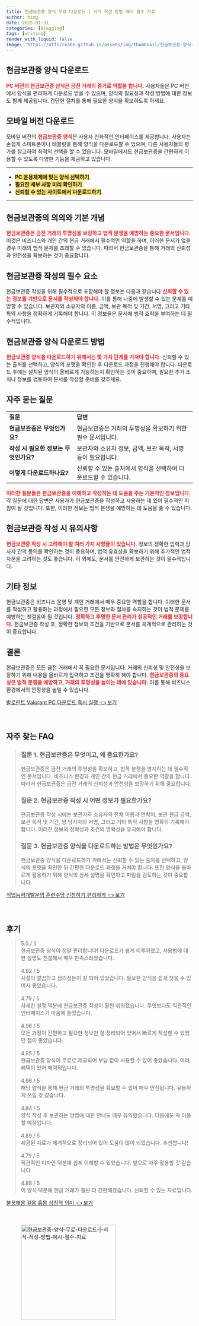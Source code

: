```yaml
---
title: 현금보관증 양식 무료 다운로드 | 서식 작성 방법 예시 필수 자료
author: bing
date: 2025-01-31
categories: [Blogging]
tags: [writing]
render_with_liquid: false
image: 'https://afficreate.github.io/assets/img/thumbnail/현금보관증-양식-무료-다운로드-|-서식-작성-방법-예시-필수-자료.webp'
---
```



<h2 id='현금보관증_양식_다운로드'>현금보관증 양식 다운로드</h2>

<p><b><span style="color: #ee2323;">PC 버전의 현금보관증 양식은 금전 거래의 증거로 역할을 합니다.</span></b> 사용자들은 PC 버전에서 양식을 편리하게 다운로드 받을 수 있으며, 양식의 필요성과 작성 방법에 대한 정보도 함께 제공됩니다. 간단한 절차를 통해 필요한 양식을 확보하도록 하세요.</p>

<h2 id='모바일_버전_다운로드'>모바일 버전 다운로드</h2>

<p>모바일 버전의 <b><span style="color: #ee2323;">현금보관증 양식</span></b>은 사용자 친화적인 인터페이스를 제공합니다. 사용자는 손쉽게 스마트폰이나 태블릿을 통해 양식을 다운로드할 수 있으며, 다른 사용자들의 평가를 참고하여 최적의 선택을 할 수 있습니다. 모바일에서도 현금보관증을 간편하게 이용할 수 있도록 다양한 기능을 제공하고 있습니다.</p>

<hr />

<ul>
    <li><b><span style="background-color: #ffe066;">PC 운용체제에 맞는 양식 선택하기</span></b>.</li>
    <li><b><span style="background-color: #ffe066;">필요한 세부 사항 미리 확인하기</span></b>.</li>
    <li><b><span style="background-color: #ffe066;">신뢰할 수 있는 사이트에서 다운로드하기</span></b>.</li>
</ul>

<hr />

<h2 id='현금보관증의_의의'>현금보관증의 의의와 기본 개념</h2>

<p><b><span style="color: #ee2323;">현금보관증은 금전 거래의 투명성을 보장하고 법적 분쟁을 예방하는 중요한 문서입니다.</span></b> 이것은 비즈니스와 개인 간의 현금 거래에서 필수적인 역할을 하며, 이러한 문서가 없을 경우 미래의 법적 문제를 초래할 수 있습니다. 따라서 현금보관증을 통해 거래의 신뢰성과 안전성을 확보하는 것이 중요합니다.</p>

<h2 id='현금보관증_작성_요소'>현금보관증 작성의 필수 요소</h2>

<p>현금보관증 작성을 위해 필수적으로 포함해야 할 정보는 다음과 같습니다:<b><span style="color: #ee2323;">신뢰할 수 있는 정보를 기반으로 문서를 작성해야 합니다.</span></b> 이를 통해 나중에 발생할 수 있는 문제를 예방할 수 있습니다. 보관자와 소유자의 이름, 금액, 보관 목적 및 기간, 서명, 그리고 기타 특약 사항을 정확하게 기록해야 합니다. 이 정보들은 문서에 법적 효력을 부여하는 데 필수적입니다.</p>

<h2 id='다운로드_방법'>현금보관증 양식 다운로드 방법</h2>

<p><b><span style="color: #ee2323;">현금보관증 양식을 다운로드하기 위해서는 몇 가지 단계를 거쳐야 합니다.</span></b> 신뢰할 수 있는 출처를 선택하고, 양식의 포맷을 확인한 후 다운로드 과정을 진행해야 합니다. 다운로드 후에는 설치된 양식이 올바르게 기능하는지 확인하는 것이 중요하며, 필요한 추가 조치나 정보를 검토하여 문서를 작성할 준비를 갖추세요.</p>

<h2 id='자주_묻는_질문'>자주 묻는 질문</h2>

<table>
    <tr>
        <td><b>질문</b></td>
        <td><b>답변</b></td>
    </tr>
    <tr>
        <td><b>현금보관증은 무엇인가요?</b></td>
        <td>현금보관증은 거래의 투명성을 확보하기 위한 필수 문서입니다.</td>
    </tr>
    <tr>
        <td><b>작성 시 필요한 정보는 무엇인가요?</b></td>
        <td>보관자와 소유자 정보, 금액, 보관 목적, 서명 등이 필요합니다.</td>
    </tr>
    <tr>
        <td><b>어떻게 다운로드하나요?</b></td>
        <td>신뢰할 수 있는 출처에서 양식을 선택하여 다운로드할 수 있습니다.</td>
    </tr>
</table>

<p><b><span style="color: #ee2323;">이러한 질문들은 현금보관증을 이해하고 작성하는 데 도움을 주는 기본적인 정보입니다.</span></b> 각 질문에 대한 답변은 사용자가 현금보관증을 작성하고 사용하는 데 있어 필수적인 지침이 될 것입니다. 또한, 이러한 정보는 법적 분쟁을 예방하는 데 도움을 줄 수 있습니다.</p>

<h2 id='현금보관증_작성_유의사항'>현금보관증 작성 시 유의사항</h2>

<p><b><span style="color: #ee2323;">현금보관증 작성 시 고려해야 할 여러 가지 사항들이 있습니다.</span></b> 정보의 정확한 입력과 당사자 간의 동의를 확인하는 것이 중요하며, 법적 유효성을 확보하기 위해 추가적인 법적 자문을 고려하는 것도 좋습니다. 이 외에도, 문서를 안전하게 보관하는 것이 필수적입니다.</p>

<h2 id='기타_정보'>기타 정보</h2>

<p>현금보관증은 비즈니스 운영 및 개인 거래에서 매우 중요한 역할을 합니다. 이러한 문서를 작성하고 활용하는 과정에서 필요한 모든 정보와 절차를 숙지하는 것이 법적 문제를 예방하는 첫걸음이 될 것입니다. <b><span style="color: #ee2323;">정확하고 투명한 문서 관리가 성공적인 거래를 보장합니다.</span></b> 현금보관증 작성 후, 정확한 정보와 조건을 기반으로 문서를 체계적으로 관리하는 것이 중요합니다.</p>

<h2 id='결론'>결론</h2>

<p>현금보관증은 모든 금전 거래에서 꼭 필요한 문서입니다. 거래의 신뢰성 및 안전성을 보장하기 위해 내용을 올바르게 입력하고 조건을 명확히 해야 합니다. <b><span style="color: #ee2323;">현금보관증의 중요성은 법적 분쟁을 예방하고, 거래의 투명성을 높이는 데에 있습니다.</span></b> 이를 통해 비즈니스 환경에서의 안정성을 높일 수 있습니다.</p>


<p><a class="click-button" title="발로란트 Valorant PC 다운로드 즉시 실행" href="https://afficreate.github.io/posts/%EB%B0%9C%EB%A1%9C%EB%9E%80%ED%8A%B8-Valorant-PC-%EB%8B%A4%EC%9A%B4%EB%A1%9C%EB%93%9C-%EC%A6%89%EC%8B%9C-%EC%8B%A4%ED%96%89/" rel="dofollow">발로란트 Valorant PC 다운로드 즉시 실행 👈 보기</a></p><br>
<h2 id='자주_찾는_FAQ'>자주 찾는 FAQ</h2>
<div itemscope="" itemtype="https://schema.org/FAQPage"> 
<blockquote> 
<div itemscope="" itemprop="mainEntity" itemtype="https://schema.org/Question"> 
<h3 itemprop="name">질문 1. 현금보관증은 무엇이고, 왜 중요한가요?</h3> 
<div itemscope="" itemprop="acceptedAnswer" itemtype="https://schema.org/Answer"> 
<span itemprop="text"> 
<p>현금보관증은 금전 거래의 투명성을 확보하고, 법적 분쟁을 방지하는 데 필수적인 문서입니다. 비즈니스 환경과 개인 간의 현금 거래에서 중요한 역할을 합니다. 따라서 현금보관증은 금전 거래의 신뢰성과 안전성을 보장하기 위해 중요합니다.</p> 
</span> 
</div> 
</div> 

<div itemscope="" itemprop="mainEntity" itemtype="https://schema.org/Question"> 
<h3 itemprop="name">질문 2. 현금보관증 작성 시 어떤 정보가 필요한가요?</h3> 
<div itemscope="" itemprop="acceptedAnswer" itemtype="https://schema.org/Answer"> 
<span itemprop="text"> 
<p>현금보관증 작성 시에는 보관자와 소유자의 전체 이름과 연락처, 보관 현금 금액, 보관 목적 및 기간, 양 당사자의 서명, 그리고 기타 특약 사항을 명확히 기록해야 합니다. 이러한 정보의 정확성과 조건의 명확성을 유지해야 합니다.</p> 
</span> 
</div> 
</div> 

<div itemscope="" itemprop="mainEntity" itemtype="https://schema.org/Question"> 
<h3 itemprop="name">질문 3. 현금보관증 양식을 다운로드하는 방법은 무엇인가요?</h3> 
<div itemscope="" itemprop="acceptedAnswer" itemtype="https://schema.org/Answer"> 
<span itemprop="text"> 
<p>현금보관증 양식을 다운로드하기 위해서는 신뢰할 수 있는 출처를 선택하고, 양식의 포맷을 확인한 뒤 간편한 다운로드 과정을 거쳐야 합니다. 또한 양식을 올바르게 활용하기 위해 양식의 상세 설명을 확인하고 파일을 검토하는 것이 중요합니다.</p> 
</span> 
</div> 
</div> 
</blockquote> 
</div>
<p><a class="click-button" title="직업능력개발운영 훈련수당 신청하기 편리하게" href="https://afficreate.github.io/posts/%EC%A7%81%EC%97%85%EB%8A%A5%EB%A0%A5%EA%B0%9C%EB%B0%9C%EC%9A%B4%EC%98%81-%ED%9B%88%EB%A0%A8%EC%88%98%EB%8B%B9-%EC%8B%A0%EC%B2%AD%ED%95%98%EA%B8%B0-%ED%8E%B8%EB%A6%AC%ED%95%98%EA%B2%8C/" rel="dofollow">직업능력개발운영 훈련수당 신청하기 편리하게 👈 보기</a></p><br>
<h2 id='후기'>후기</h2>
<div itemscope itemtype="https://schema.org/Product">
  <blockquote>
  <div itemprop="review" itemscope itemtype="https://schema.org/Review">
      <div itemprop="reviewRating" itemscope itemtype="https://schema.org/Rating"> <span itemprop="ratingValue">5.0</span> / <span itemprop="bestRating">5</span> </div>
      <span itemprop="reviewBody">현금보관증 양식이 정말 편리합니다! 다운로드가 쉽게 이루어졌고, 사용법에 대한 설명도 친절해서 매우 만족스러웠습니다.</span>
  </div>
  <br>
  <div itemprop="review" itemscope itemtype="https://schema.org/Review">
      <div itemprop="reviewRating" itemscope itemtype="https://schema.org/Rating"> <span itemprop="ratingValue">4.92</span> / <span itemprop="bestRating">5</span> </div>
      <span itemprop="reviewBody">시설이 깔끔하고 정리정돈이 잘 되어 있었습니다. 필요한 양식을 쉽게 찾을 수 있어서 좋았습니다.</span>
  </div>
  <br>
  <div itemprop="review" itemscope itemtype="https://schema.org/Review">
      <div itemprop="reviewRating" itemscope itemtype="https://schema.org/Rating"> <span itemprop="ratingValue">4.79</span> / <span itemprop="bestRating">5</span> </div>
      <span itemprop="reviewBody">자세한 설명 덕분에 현금보관증 작성이 훨씬 쉬워졌습니다. 무엇보다도 직관적인 인터페이스가 마음에 들었습니다.</span>
  </div>
  <br>
  <div itemprop="review" itemscope itemtype="https://schema.org/Review">
      <div itemprop="reviewRating" itemscope itemtype="https://schema.org/Rating"> <span itemprop="ratingValue">4.96</span> / <span itemprop="bestRating">5</span> </div>
      <span itemprop="reviewBody">모든 과정이 간편하고 필요한 정보만 잘 정리되어 있어서 빠르게 작성할 수 있었던 점이 좋았습니다.</span>
  </div>
  <br>
  <div itemprop="review" itemscope itemtype="https://schema.org/Review">
      <div itemprop="reviewRating" itemscope itemtype="https://schema.org/Rating"> <span itemprop="ratingValue">4.95</span> / <span itemprop="bestRating">5</span> </div>
      <span itemprop="reviewBody">현금보관증 양식이 무료로 제공되어 부담 없이 사용할 수 있어 좋았습니다. 여러 혜택이 있어 매력적입니다.</span>
  </div>
  <br>
  <div itemprop="review" itemscope itemtype="https://schema.org/Review">
      <div itemprop="reviewRating" itemscope itemtype="https://schema.org/Rating"> <span itemprop="ratingValue">4.96</span> / <span itemprop="bestRating">5</span> </div>
      <span itemprop="reviewBody">해당 양식을 통해 현금 거래의 투명성을 확보할 수 있어 매우 안심됩니다. 유용하게 쓰일 것 같습니다.</span>
  </div>
  <br>
  <div itemprop="review" itemscope itemtype="https://schema.org/Review">
      <div itemprop="reviewRating" itemscope itemtype="https://schema.org/Rating"> <span itemprop="ratingValue">4.84</span> / <span itemprop="bestRating">5</span> </div>
      <span itemprop="reviewBody">양식 작성 후 보관하는 방법에 대한 안내도 매우 유익했습니다. 다음에도 꼭 이용할 예정입니다.</span>
  </div>
  <br>
  <div itemprop="review" itemscope itemtype="https://schema.org/Review">
      <div itemprop="reviewRating" itemscope itemtype="https://schema.org/Rating"> <span itemprop="ratingValue">4.89</span> / <span itemprop="bestRating">5</span> </div>
      <span itemprop="reviewBody">제공된 자료가 체계적으로 정리되어 있어 도움이 많이 되었습니다. 추천합니다!</span>
  </div>
  <br>
  <div itemprop="review" itemscope itemtype="https://schema.org/Review">
      <div itemprop="reviewRating" itemscope itemtype="https://schema.org/Rating"> <span itemprop="ratingValue">4.79</span> / <span itemprop="bestRating">5</span> </div>
      <span itemprop="reviewBody">직관적인 디자인 덕분에 쉽게 이해할 수 있었습니다. 앞으로 자주 활용할 것 같습니다.</span>
  </div>
  <br>
  <div itemprop="review" itemscope itemtype="https://schema.org/Review">
      <div itemprop="reviewRating" itemscope itemtype="https://schema.org/Rating"> <span itemprop="ratingValue">4.88</span> / <span itemprop="bestRating">5</span> </div>
      <span itemprop="reviewBody">이 양식 덕분에 현금 거래가 훨씬 더 간편해졌습니다. 신뢰할 수 있는 자료입니다.</span>
  </div>
  </blockquote>
</div>
<p><a class="click-button" title="불꿈해몽 길몽 흉몽 상징적 의미" href="https://afficreate.github.io/posts/%EB%B6%88%EA%BF%88%ED%95%B4%EB%AA%BD-%EA%B8%B8%EB%AA%BD-%ED%9D%89%EB%AA%BD-%EC%83%81%EC%A7%95%EC%A0%81-%EC%9D%98%EB%AF%B8/" rel="dofollow">불꿈해몽 길몽 흉몽 상징적 의미 👈 보기</a></p><br>
<figure class="image"><img src="https://afficreate.github.io/assets/img/thumbnail/현금보관증-양식-무료-다운로드-|-서식-작성-방법-예시-필수-자료.webp" alt="현금보관증-양식-무료-다운로드-|-서식-작성-방법-예시-필수-자료" width="256" height="256"></figure>